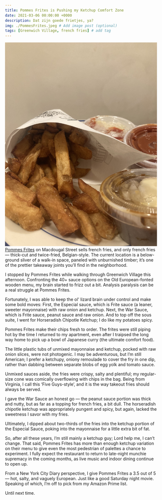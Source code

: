```yaml
---
title: Pommes Frites is Pushing my Ketchup Comfort Zone
date: 2021-03-06 00:00:00 +0000
description: Dat zijn goede frietjes, ya?
img: ./PommesFrites.jpeg # Add image post (optional)
tags: [Greenwich Village, french fries] # add tag
---
```


![Fries](./PommesFrites.jpeg)
<a href='https://www.pommesfritesnyc.com/' target='blank'>Pommes Frites</a> on Macdougal Street sells french fries, and only french fries — thick-cut and twice-fried, Belgian-style. The current location is a below-ground sliver of a walk-in space, paneled with unburnished timber; it’s one of the prettier takeaway joints you’ll find in the neighborhood.

I stopped by Pommes Frites while walking through Greenwich Village this afternoon. Confronting the 40+ sauce options on the Old European-fonted wooden menu, my brain started to frizz out a bit. Analysis paralysis can be a real struggle at Pommes Frites.

Fortunately, I was able to keep the ol' lizard brain under control and make some bold moves: First, the Especial sauce, which is Frite sauce (a leaner, sweeter mayonnaise) with raw onion and ketchup. Next, the War Sauce, which is Frite sauce, peanut sauce and raw onion. And to top off the sous suite, I went for Horseradish Chipotle Ketchup; I do like my potatoes spicy.

Pommes Frites make their chips fresh to order. The frites were still piping hot by the time I returned to my apartment, even after I traipsed the long way home to pick up a bowl of Japanese curry (the ultimate comfort food).

The little plastic tubs of unmixed mayonnaise and ketchup, pocked with raw onion slices, were not photogenic. I may be adventurous, but I’m still American; I prefer a ketchupy, oniony remoulade to cover the fry in one dip, rather than dabbing between separate blobs of egg yolk and tomato sauce.

Unmixed sauces aside, the fries were crispy, salty and plentiful; my regular-size cone was comically overflowing with chips in the bag. Being from Virginia, I call this ‘Five Guys-style’, and it is the way takeout fries should always be served.

I gave the War Sauce an honest go — the peanut sauce portion was thick and nutty, but as far as a topping for french fries, a bit dull. The horseradish chipotle ketchup was appropriately pungent and spicy, but again, lacked the sweetness I savor with my fries.

Ultimately, I dipped about two-thirds of the fries into the ketchup portion of the Especial Sauce, poking into the mayonnaise for a little extra bit of fat.

So, after all these years, I’m still mainly a ketchup guy; Lord help me, I can’t change. That said, Pommes Frites has more than enough ketchup variation on their menu to give even the most pedestrian of palettes a chance to experiment. I fully expect the restaurant to return to late-night munchie supremacy in the coming months, as live music and indoor dining continue to open up.

From a New York City Diary perspective, I give Pommes Frites a 3.5 out of 5 — hot, salty, and vaguely European. Just like a good Saturday night movie. Speaking of which, I’m off to pick from my Amazon Prime list.

Until next time.